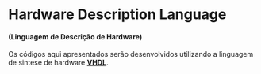 # Hardware Description Language 
<h4>(Linguagem de Descrição de Hardware)</h4>

Os códigos aqui apresentados serão desenvolvidos utilizando a linguagem de sintese de hardware <a href="https://pt.wikipedia.org/wiki/VHDL"><b>VHDL</b></a>.
